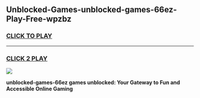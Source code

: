 
## Unblocked-Games-unblocked-games-66ez-Play-Free-wpzbz
<h3>
<a href="https://premium76.site?title=unblocked-games-66ez&ref=23A">CLICK TO PLAY</a></h3>
<hr>

<h3>
<a href="https://premium76.site?title=unblocked-games-66ez&ref=23A">CLICK 2 PLAY</a>
  
</h3>

<a href="https://premium76.site?title=unblocked-games-66ez&ref=23A"><img src="https://clearcache.store/games.png"></a>


**unblocked-games-66ez games unblocked: Your Gateway to Fun and Accessible Online Gaming**
